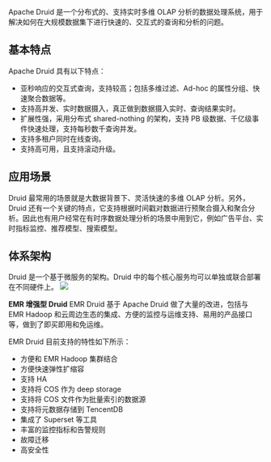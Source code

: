 Apache Druid 是一个分布式的、支持实时多维 OLAP 分析的数据处理系统，用于解决如何在大规模数据集下进行快速的、交互式的查询和分析的问题。

## 基本特点
Apache Druid 具有以下特点：
- 亚秒响应的交互式查询，支持较高；包括多维过滤、Ad-hoc 的属性分组、快速聚合数据等。
- 支持高并发、实时数据摄入，真正做到数据摄入实时、查询结果实时。
- 扩展性强，采用分布式 shared-nothing 的架构，支持 PB 级数据、千亿级事件快速处理，支持每秒数千查询并发。
- 支持多租户同时在线查询。
- 支持高可用，且支持滚动升级。

## 应用场景
Druid 最常用的场景就是大数据背景下、灵活快速的多维 OLAP 分析。另外，Druid 还有一个关键的特点，它支持根据时间戳对数据进行预聚合摄入和聚合分析。因此也有用户经常在有时序数据处理分析的场景中用到它，例如广告平台、实时指标监控、推荐模型、搜索模型。

## 体系架构
Druid 是一个基于微服务的架构。Druid 中的每个核心服务均可以单独或联合部署在不同硬件上。
![](https://main.qcloudimg.com/raw/867fb4aa8801276454d87c07e14f5152.png)

**EMR 增强型 Druid**
EMR Druid 基于 Apache Druid 做了大量的改进，包括与 EMR Hadoop 和云周边生态的集成、方便的监控与运维支持、易用的产品接口等，做到了即买即用和免运维。

EMR Druid 目前支持的特性如下所示：
- 方便和 EMR Hadoop 集群结合
- 方便快速弹性扩缩容
- 支持 HA
- 支持将 COS 作为 deep storage
- 支持将 COS 文件作为批量索引的数据源
- 支持将元数据存储到 TencentDB
- 集成了 Superset 等工具
- 丰富的监控指标和告警规则
- 故障迁移
- 高安全性
